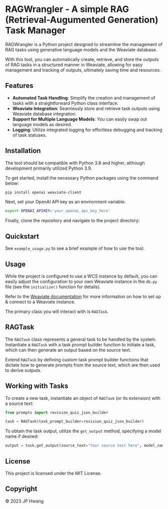 # RAGWrangler - A simple RAG (Retrieval-Augumented Generation) Task Manager

RAGWrangler is a Python project designed to streamline the management of RAG tasks using generative language models and the Weaviate database.

With this tool, you can automatically create, retrieve, and store the outputs of RAG tasks in a structured manner in Weaviate, allowing for easy management and tracking of outputs, ultimately saving time and resources.

## Features

- **Automated Task Handling**: Simplify the creation and management of tasks with a straightforward Python class interface.
- **Weaviate Integration**: Seamlessly store and retrieve task outputs using Weaviate database integration.
- **Support for Multiple Language Models**: You can easily swap out language models as desired.
- **Logging**: Utilize integrated logging for effortless debugging and tracking of task statuses.

## Installation

The tool should be compatible with Python 3.8 and higher, although development primarily utilized Python 3.9.

To get started, install the necessary Python packages using the command below:

```sh
pip install openai weaviate-client
```

Next, set your OpenAI API key as an environment variable:

```sh
export OPENAI_APIKEY='your_openai_api_key_here'
```

Finally, clone the repository and navigate to the project directory:

## Quickstart

See `example_usage.py` to see a brief example of how to use the tool.

## Usage

While the project is configured to use a WCS instance by default, you can easily adjust the configuration to your own Weaviate instance in the `db.py` file (see the `initialize()` function for details).

Refer to the [Weaviate documentation](https://weaviate.io/developers/weaviate/installation) for more information on how to set up & connect to a Weaviate instance.

The primary class you will interact with is `RAGTask`.

## RAGTask

The `RAGTask` class represents a general task to be handled by the system. 
Instantiate a `RAGTask` with a task prompt builder function to initiate a task, which can then generate an output based on the source text.

Extend `RAGTask` by defining custom task prompt builder functions that dictate how to generate prompts from the source text, which are then used to derive outputs.

## Working with Tasks

To create a new task, instantiate an object of `RAGTask` (or its extension) with a source text:

```python
from prompts import revision_quiz_json_builder

task = RAGTask(task_prompt_builder=revision_quiz_json_builder)
```

To obtain the task output, utilize the `get_output` method, specifying a model name if desired:

```python
output = task.get_output(source_text="Your source text here", model_name="gpt-3.5-turbo")
```

## License
This project is licensed under the MIT License.

## Copyright
© 2023 JP Hwang
